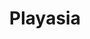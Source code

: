 ---
title: Playasia
description: Buy games, digital codes & more with Bitcoin.
homepage: https://www.play-asia.com/
twitter:
---